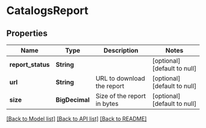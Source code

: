 # CatalogsReport
## Properties

| Name | Type | Description | Notes |
|------------ | ------------- | ------------- | -------------|
| **report\_status** | **String** |  | [optional] [default to null] |
| **url** | **String** | URL to download the report | [optional] [default to null] |
| **size** | **BigDecimal** | Size of the report in bytes | [optional] [default to null] |

[[Back to Model list]](../README.md#documentation-for-models) [[Back to API list]](../README.md#documentation-for-api-endpoints) [[Back to README]](../README.md)

